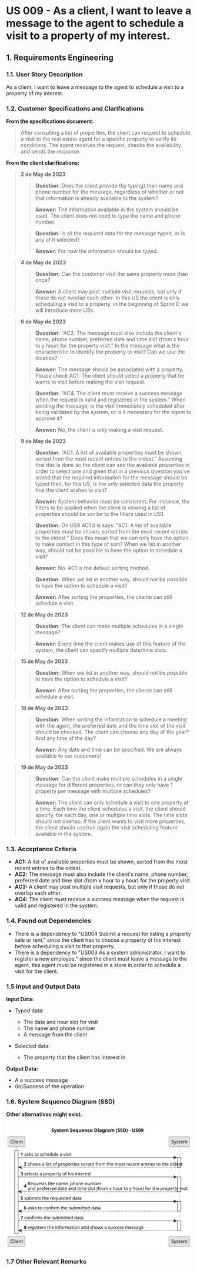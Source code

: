 # US 009 - As a client, I want to leave a message to the agent to schedule a visit to a property of my interest. 

## 1. Requirements Engineering


### 1.1. User Story Description


As a client, I want to leave a message to the agent to schedule a visit to a property of my interest.



### 1.2. Customer Specifications and Clarifications 


**From the specifications document:**

>	After consulting a list of properties, the client can request to schedule a visit to the real estate agent for a specific property to verify its conditions. The agent receives the request, checks the availability and sends the response.


**From the client clarifications:**

> **2 de May de 2023**
>
>> **Question:** Does the client provide (by typing) their name and phone number for the message, regardless of whether or not that information is already available to the system?
>>
>>  **Answer:** The information available in the system should be used. The client does not need to type the name and phone number.
>
>>**Question:** Is all the required data for the message typed, or is any of it selected?
>>
>> **Answer:** For now the information should be typed.


> **4 de May de 2023**
>
>>**Question:** Can the customer visit the same property more than once?
>>
>> **Answer:** A client may post multiple visit requests, but only if those do not overlap each other. In this US the client is only scheduling a visit to a property. In the beginning of Sprint D we will introduce more USs.


> **6 de May de 2023**
>
>> **Question:** "AC2. The message must also include the client's name, phone number, preferred date and time slot (from x hour to y hour) for the property visit." In the message what is the characteristic to identify the property to visit? Can we use the location? 
>>
>>  **Answer:** The message should be associated with a property. Please check AC1. The client should select a property that he wants to visit before making the visit request.
>
>> **Question:** "AC4. The client must receive a success message when the request is valid and registered in the system." When sending the message, is the visit immediately scheduled after being validated by the system, or is it necessary for the agent to approve it?
>>
>>  **Answer:** No, the client is only making a visit request.


> **9 de May de 2023**
>
>> **Question:** "AC1. A list of available properties must be shown, sorted from the most recent entries to the oldest." Assuming that this is done so the client can see the available properties in order to select one and given that in a previous question you've stated that the required information for the message should be typed then, for this US, is the only selected data the property that the client wishes to visit?
>>
>> **Answer:** System behavior must be consistent. For instance, the filters to be applied when the client is viewing a list of properties should be similar to the filters used in US1.
>
>> **Question:** On US9 AC1 it is says: "AC1. A list of available properties must be shown, sorted from the most recent entries to the oldest." Does this mean that we can only have the option to make contact in this type of sort? When we list in another way, should not be possible to have the option to schedule a visit?
>>
>> **Answer:** No. AC1 is the default sorting method.
>
>> **Question:** When we list in another way, should not be possible to have the option to schedule a visit?
>>
>> **Answer:** After sorting the properties, the cliente can still schedule a visit.

> **12 de May de 2023**
>
>> **Question:** The client can make multiple schedules in a single message?
>>
>>  **Answer:** Every time the client makes use of this feature of the system, the client can specify multiple date/time slots.

> **15 de May de 2023**
>
>> **Question:** When we list in another way, should not be possible to have the option to schedule a visit?
>>
>>  **Answer:** After sorting the properties, the cliente can still schedule a visit.

> **18 de May de 2023**
>
>>**Question:** When writing the information to schedule a meeting with the agent, the preferred date and the time slot of the visit should be checked. The client can choose any day of the year? And any time of the day?
>>
>> **Answer:** Any date and time can be specified. We are always available to our customers!

> **19 de May de 2023**
>
>> **Question:**  Can the client make multiple schedules in a single message for different properties, or can they only have 1 property per message with multiple schedules?
>>
>>  **Answer:** The client can only schedule a visit to one property at a time. Each time the client schedules a visit, the client should specify, for each day, one or multiple time slots. The time slots should not overlap. If the client wants to visit more properties, the client should use/run again the visit scheduling feature available in the system.



### 1.3. Acceptance Criteria


* **AC1:** A list of available properties must be shown, sorted from the most recent entries to the oldest.
* **AC2:** The message must also include the client's name, phone number, preferred date and time slot (from x hour to y hour) for the property visit.
* **AC3:** A client may post multiple visit requests, but only if those do not overlap each other.
* **AC4:** The client must receive a success message when the request is valid and registered in the system.


### 1.4. Found out Dependencies


* There is a dependency to "US004 Submit a request for listing a property sale or rent." since the client has to choose a property of his interest before scheduling a visit to that property.
* There is a dependency to "US003 As a system administrator, I want to register a new employee." since the client must leave a message to the agent, this agent must be registered in a store in order to schedule a visit for the client.


### 1.5 Input and Output Data


**Input Data:**

* Typed data:
	* The date and hour slot for visit
    * The name and phone number
    * A message from the client
	
* Selected data:
	* The property that the client has interest in


**Output Data:**

* A a success message
* (In)Success of the operation

### 1.6. System Sequence Diagram (SSD)

**Other alternatives might exist.**

![System Sequence Diagram - Alternative One](svg/us09-system-sequence-diagram.svg)

### 1.7 Other Relevant Remarks

